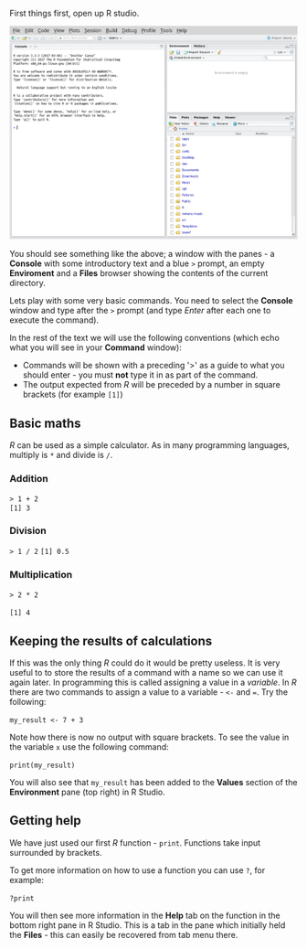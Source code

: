 First things first, open up R studio.

![R Studio at startup](images/rstudio-startup.png)

You should see something like the above; a window with the panes - a **Console** with some introductory text and a blue `>` prompt, an empty **Enviroment** and a **Files** browser showing the contents of the current directory.

Lets play with some very basic commands.
You need to select the **Console** window and type after the `>` prompt (and type *Enter* after each one to execute the command).

In the rest of the text we will use the following conventions (which echo what you will see in your **Command** window):
*  Commands will be shown with a preceding '>' as a guide to what you should enter - you must **not** type it in as part of the command.
*  The output expected from *R* will be preceded by a number in square brackets (for example `[1]`)

## Basic maths

*R* can be used as a simple calculator.
As in many programming languages, multiply is `*` and divide is `/`.


### Addition

```
> 1 + 2
[1] 3
```

### Division

`> 1 / 2`
`[1] 0.5`

### Multiplication

`> 2 * 2`

`[1] 4`

## Keeping the results of calculations

If this was the only thing *R* could do it would be pretty useless.
It is very useful to to store the results of a command with a name so we can use it again later.
In programming this is called assigning a value in a *variable*.
In *R* there are two commands to assign a value to a variable - `<-` and `=`.
Try the following:

`my_result <- 7 + 3`

Note how there is now no output with square brackets.
To see the value in the variable `x` use the following command:

`print(my_result)`

You will also see that `my_result` has been added to the **Values** section of the **Environment** pane (top right) in R Studio.

## Getting help

We have just used our first *R* function - `print`.
Functions take input surrounded by brackets.

To get more information on how to use a function you can use `?`, for example:

`?print`

You will then see more information in the **Help** tab on the function in the bottom right pane in R Studio.
This is a tab in the pane which initially held the **Files** - this can easily be recovered from tab menu there.
